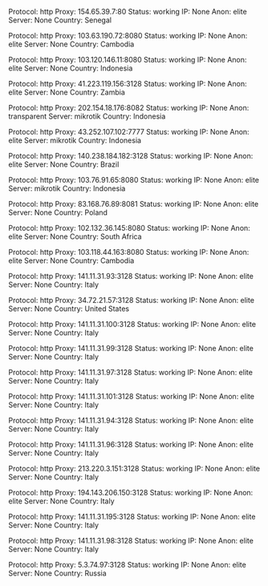 Protocol: http
Proxy: 154.65.39.7:80
Status: working
IP: None
Anon: elite
Server: None
Country: Senegal

Protocol: http
Proxy: 103.63.190.72:8080
Status: working
IP: None
Anon: elite
Server: None
Country: Cambodia

Protocol: http
Proxy: 103.120.146.11:8080
Status: working
IP: None
Anon: elite
Server: None
Country: Indonesia

Protocol: http
Proxy: 41.223.119.156:3128
Status: working
IP: None
Anon: elite
Server: None
Country: Zambia

Protocol: http
Proxy: 202.154.18.176:8082
Status: working
IP: None
Anon: transparent
Server: mikrotik
Country: Indonesia

Protocol: http
Proxy: 43.252.107.102:7777
Status: working
IP: None
Anon: elite
Server: mikrotik
Country: Indonesia

Protocol: http
Proxy: 140.238.184.182:3128
Status: working
IP: None
Anon: elite
Server: None
Country: Brazil

Protocol: http
Proxy: 103.76.91.65:8080
Status: working
IP: None
Anon: elite
Server: mikrotik
Country: Indonesia

Protocol: http
Proxy: 83.168.76.89:8081
Status: working
IP: None
Anon: elite
Server: None
Country: Poland

Protocol: http
Proxy: 102.132.36.145:8080
Status: working
IP: None
Anon: elite
Server: None
Country: South Africa

Protocol: http
Proxy: 103.118.44.163:8080
Status: working
IP: None
Anon: elite
Server: None
Country: Cambodia

Protocol: http
Proxy: 141.11.31.93:3128
Status: working
IP: None
Anon: elite
Server: None
Country: Italy

Protocol: http
Proxy: 34.72.21.57:3128
Status: working
IP: None
Anon: elite
Server: None
Country: United States

Protocol: http
Proxy: 141.11.31.100:3128
Status: working
IP: None
Anon: elite
Server: None
Country: Italy

Protocol: http
Proxy: 141.11.31.99:3128
Status: working
IP: None
Anon: elite
Server: None
Country: Italy

Protocol: http
Proxy: 141.11.31.97:3128
Status: working
IP: None
Anon: elite
Server: None
Country: Italy

Protocol: http
Proxy: 141.11.31.101:3128
Status: working
IP: None
Anon: elite
Server: None
Country: Italy

Protocol: http
Proxy: 141.11.31.94:3128
Status: working
IP: None
Anon: elite
Server: None
Country: Italy

Protocol: http
Proxy: 141.11.31.96:3128
Status: working
IP: None
Anon: elite
Server: None
Country: Italy

Protocol: http
Proxy: 213.220.3.151:3128
Status: working
IP: None
Anon: elite
Server: None
Country: Italy

Protocol: http
Proxy: 194.143.206.150:3128
Status: working
IP: None
Anon: elite
Server: None
Country: Italy

Protocol: http
Proxy: 141.11.31.195:3128
Status: working
IP: None
Anon: elite
Server: None
Country: Italy

Protocol: http
Proxy: 141.11.31.98:3128
Status: working
IP: None
Anon: elite
Server: None
Country: Italy

Protocol: http
Proxy: 5.3.74.97:3128
Status: working
IP: None
Anon: elite
Server: None
Country: Russia

